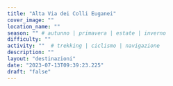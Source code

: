 ```yaml
---
title: "Alta Via dei Colli Euganei"
cover_image: ""
location_name: ""
season: "" # autunno | primavera | estate | inverno
difficulty: ""
activity: ""  # trekking | ciclismo | navigazione
description: ""
layout: "destinazioni"
date: "2023-07-13T09:39:23.225"
draft: "false"
---
```


